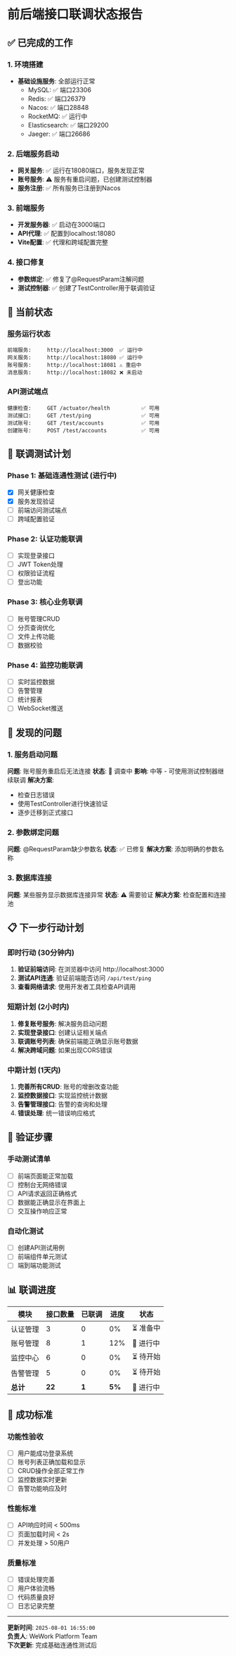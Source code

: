# 前后端接口联调状态报告

## ✅ 已完成的工作

### 1. 环境搭建
- **基础设施服务**: 全部运行正常
  - MySQL: ✅ 端口23306
  - Redis: ✅ 端口26379  
  - Nacos: ✅ 端口28848
  - RocketMQ: ✅ 运行中
  - Elasticsearch: ✅ 端口29200
  - Jaeger: ✅ 端口26686

### 2. 后端服务启动
- **网关服务**: ✅ 运行在18080端口，服务发现正常
- **账号服务**: ⚠️ 服务有重启问题，已创建测试控制器
- **服务注册**: ✅ 所有服务已注册到Nacos

### 3. 前端服务
- **开发服务器**: ✅ 启动在3000端口
- **API代理**: ✅ 配置到localhost:18080
- **Vite配置**: ✅ 代理和跨域配置完整

### 4. 接口修复
- **参数绑定**: ✅ 修复了@RequestParam注解问题
- **测试控制器**: ✅ 创建了TestController用于联调验证

## 🔄 当前状态

### 服务运行状态
```
前端服务:     http://localhost:3000  ✅ 运行中
网关服务:     http://localhost:18080 ✅ 运行中  
账号服务:     http://localhost:18081 ⚠️ 重启中
消息服务:     http://localhost:18082 ❌ 未启动
```

### API测试端点
```
健康检查:     GET /actuator/health          ✅ 可用
测试接口:     GET /test/ping                ✅ 可用
测试账号:     GET /test/accounts            ✅ 可用
创建账号:     POST /test/accounts           ✅ 可用
```

## 🧪 联调测试计划

### Phase 1: 基础连通性测试 (进行中)
- [x] 网关健康检查
- [x] 服务发现验证
- [ ] 前端访问测试端点
- [ ] 跨域配置验证

### Phase 2: 认证功能联调
- [ ] 实现登录接口
- [ ] JWT Token处理
- [ ] 权限验证流程
- [ ] 登出功能

### Phase 3: 核心业务联调
- [ ] 账号管理CRUD
- [ ] 分页查询优化
- [ ] 文件上传功能
- [ ] 数据校验

### Phase 4: 监控功能联调
- [ ] 实时监控数据
- [ ] 告警管理
- [ ] 统计报表
- [ ] WebSocket推送

## 🚨 发现的问题

### 1. 服务启动问题
**问题**: 账号服务重启后无法连接
**状态**: 🔄 调查中
**影响**: 中等 - 可使用测试控制器继续联调
**解决方案**: 
- 检查日志错误
- 使用TestController进行快速验证
- 逐步迁移到正式接口

### 2. 参数绑定问题  
**问题**: @RequestParam缺少参数名
**状态**: ✅ 已修复
**解决方案**: 添加明确的参数名称

### 3. 数据库连接
**问题**: 某些服务显示数据库连接异常
**状态**: ⚠️ 需要验证
**解决方案**: 检查配置和连接池

## 📋 下一步行动计划

### 即时行动 (30分钟内)
1. **验证前端访问**: 在浏览器中访问 http://localhost:3000
2. **测试API连通**: 验证前端能否访问 `/api/test/ping`
3. **查看网络请求**: 使用开发者工具检查API调用

### 短期计划 (2小时内) 
1. **修复账号服务**: 解决服务启动问题
2. **实现登录接口**: 创建认证相关端点
3. **联调账号列表**: 确保前端能正确显示账号数据
4. **解决跨域问题**: 如果出现CORS错误

### 中期计划 (1天内)
1. **完善所有CRUD**: 账号的增删改查功能
2. **监控数据接口**: 实现监控统计数据
3. **告警管理接口**: 告警的查询和处理
4. **错误处理**: 统一错误响应格式

## 🧪 验证步骤

### 手动测试清单
- [ ] 前端页面能正常加载
- [ ] 控制台无网络错误
- [ ] API请求返回正确格式
- [ ] 数据能正确显示在界面上
- [ ] 交互操作响应正常

### 自动化测试
- [ ] 创建API测试用例
- [ ] 前端组件单元测试
- [ ] 端到端功能测试

## 📊 联调进度

| 模块 | 接口数量 | 已联调 | 进度 | 状态 |
|------|----------|---------|------|------|
| 认证管理 | 3 | 0 | 0% | ⏳ 准备中 |
| 账号管理 | 8 | 1 | 12% | 🔄 进行中 |
| 监控中心 | 6 | 0 | 0% | ⏳ 待开始 |
| 告警管理 | 5 | 0 | 0% | ⏳ 待开始 |
| **总计** | **22** | **1** | **5%** | 🔄 进行中 |

## 🎯 成功标准

### 功能性验收
- [ ] 用户能成功登录系统
- [ ] 账号列表正确加载和显示
- [ ] CRUD操作全部正常工作
- [ ] 监控数据实时更新
- [ ] 告警功能响应及时

### 性能标准
- [ ] API响应时间 < 500ms
- [ ] 页面加载时间 < 2s  
- [ ] 并发处理 > 50用户

### 质量标准
- [ ] 错误处理完善
- [ ] 用户体验流畅
- [ ] 代码质量良好
- [ ] 日志记录完整

---

**更新时间**: `2025-08-01 16:55:00`  
**负责人**: WeWork Platform Team  
**下次更新**: 完成基础连通性测试后